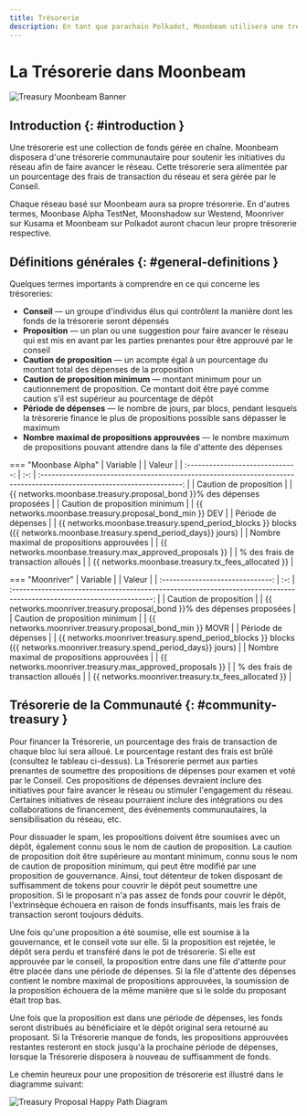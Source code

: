 ```yaml
---
title: Trésorerie
description: En tant que parachain Polkadot, Moonbeam utilisera une trésorerie en chaîne contrôlée par les membres du conseil, qui permet aux parties prenantes de soumettre des propositions pour faire avancer le réseau.
---
```


# La Trésorerie dans Moonbeam

![Treasury Moonbeam Banner](/images/treasury/treasury-overview-banner.png)

## Introduction {: #introduction } 

Une trésorerie est une collection de fonds gérée en chaîne. Moonbeam disposera d'une trésorerie communautaire pour soutenir les initiatives du réseau afin de faire avancer le réseau. Cette trésorerie sera alimentée par un pourcentage des frais de transaction du réseau et sera gérée par le Conseil.

Chaque réseau basé sur Moonbeam aura sa propre trésorerie. En d'autres termes, Moonbase Alpha TestNet, Moonshadow sur Westend, Moonriver sur Kusama et Moonbeam sur Polkadot auront chacun leur propre trésorerie respective. 

## Définitions générales {: #general-definitions } 

Quelques termes importants à comprendre en ce qui concerne les trésoreries:

- **Conseil** — un groupe d'individus élus qui contrôlent la manière dont les fonds de la trésorerie seront dépensés
- **Proposition** — un plan ou une suggestion pour faire avancer le réseau qui est mis en avant par les parties prenantes pour être approuvé par le conseil
- **Caution de proposition** — un acompte égal à un pourcentage du montant total des dépenses de la proposition
- **Caution de proposition minimum** — montant minimum pour un cautionnement de proposition. Ce montant doit être payé comme caution s'il est supérieur au pourcentage de dépôt
- **Période de dépenses** — le nombre de jours, par blocs, pendant lesquels la trésorerie finance le plus de propositions possible sans dépasser le maximum
- **Nombre maximal de propositions approuvées** — le nombre maximum de propositions pouvant attendre dans la file d'attente des dépenses

=== "Moonbase Alpha"
    |             Variable             |     |                                                             Valeur                                                      |
    | :------------------------------: | :-: | :--------------------------------------------------------------------------------------------------------------------: |
    |           Caution de proposition          |     |                            {{ networks.moonbase.treasury.proposal_bond }}% des dépenses proposées                       |
    |       Caution de proposition minimum      |     |                                  {{ networks.moonbase.treasury.proposal_bond_min }} DEV                              |
    |           Période de dépenses           |     |  {{ networks.moonbase.treasury.spend_period_blocks }} blocks ({{ networks.moonbase.treasury.spend_period_days}} jours)  |
    |     Nombre maximal de propositions approuvées   |     |                                  {{ networks.moonbase.treasury.max_approved_proposals }}                               |
    |     % des frais de transaction alloués   |     |                                  {{ networks.moonbase.treasury.tx_fees_allocated }}                               |

=== "Moonriver"
    |             Variable             |     |                                                             Valeur                                                      |
    | :------------------------------: | :-: | :--------------------------------------------------------------------------------------------------------------------: |
    |           Caution de proposition          |     |                            {{ networks.moonriver.treasury.proposal_bond }}% des dépenses proposées                       |
    |       Caution de proposition minimum      |     |                                  {{ networks.moonriver.treasury.proposal_bond_min }} MOVR                              |
    |           Période de dépenses           |     |  {{ networks.moonriver.treasury.spend_period_blocks }} blocks ({{ networks.moonriver.treasury.spend_period_days}} jours)  |
    |     Nombre maximal de propositions approuvées   |     |                                  {{ networks.moonriver.treasury.max_approved_proposals }}                               |
     |     % des frais de transaction alloués   |     |                                  {{ networks.moonriver.treasury.tx_fees_allocated }}                               |

## Trésorerie de la Communauté {: #community-treasury } 

Pour financer la Trésorerie, un pourcentage des frais de transaction de chaque bloc lui sera alloué. Le pourcentage restant des frais est brûlé (consultez le tableau ci-dessus). La Trésorerie permet aux parties prenantes de soumettre des propositions de dépenses pour examen et voté par le Conseil. Ces propositions de dépenses devraient inclure des initiatives pour faire avancer le réseau ou stimuler l'engagement du réseau. Certaines initiatives de réseau pourraient inclure des intégrations ou des collaborations de financement, des événements communautaires, la sensibilisation du réseau, etc. 

Pour dissuader le spam, les propositions doivent être soumises avec un dépôt, également connu sous le nom de caution de proposition. La caution de proposition doit être supérieure au montant minimum, connu sous le nom de caution de proposition minimum, qui peut être modifié par une proposition de gouvernance. Ainsi, tout détenteur de token disposant de suffisamment de tokens pour couvrir le dépôt peut soumettre une proposition. Si le proposant n'a pas assez de fonds pour couvrir le dépôt, l'extrinsèque échouera en raison de fonds insuffisants, mais les frais de transaction seront toujours déduits. 

Une fois qu'une proposition a été soumise, elle est soumise à la gouvernance, et le conseil vote sur elle. Si la proposition est rejetée, le dépôt sera perdu et transféré dans le pot de trésorerie. Si elle est approuvée par le conseil, la proposition entre dans une file d'attente pour être placée dans une période de dépenses. Si la file d'attente des dépenses contient le nombre maximal de propositions approuvées, la soumission de la proposition échouera de la même manière que si le solde du proposant était trop bas.

Une fois que la proposition est dans une période de dépenses, les fonds seront distribués au bénéficiaire et le dépôt original sera retourné au proposant. Si la Trésorerie manque de fonds, les propositions approuvées restantes resteront en stock jusqu'à la prochaine période de dépenses, lorsque la Trésorerie disposera à nouveau de suffisamment de fonds.

Le chemin heureux pour une proposition de trésorerie est illustré dans le diagramme suivant:

![Treasury Proposal Happy Path Diagram](/images/treasury/treasury-proposal-roadmap.png)
